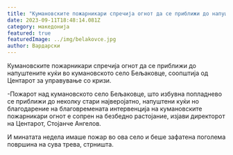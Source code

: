 ```yaml
---
title: "Кумановските пожарникари спречија огнот да се приближи до напуштените куќи "
date: 2023-09-11T18:48:14.081Z
category: македонија
featured: true
featuredImage: ../img/belakovce.jpg
author: Вардарски
---
```

<!--StartFragment-->

Кумановските пожарникари спречија огнот да се приближи до напуштените куќи во кумановското село Бељаковце, соопштија од Центарот за управување со кризи.

\-Пожарот над кумановското село Бељаковце, што избувна попладнево се приближи до неколку стари најверојатно, напуштени куќи но благодарение на благовремената интервенција на кумановските пожарникари огнот е сопрен на безбедно растојание, изјави директорот на Центарот, Стојанче Ангелов.

И минатата недела имаше пожар во ова село и беше зафатена поголема површина на сува трева, стрништа.

<!--EndFragment-->